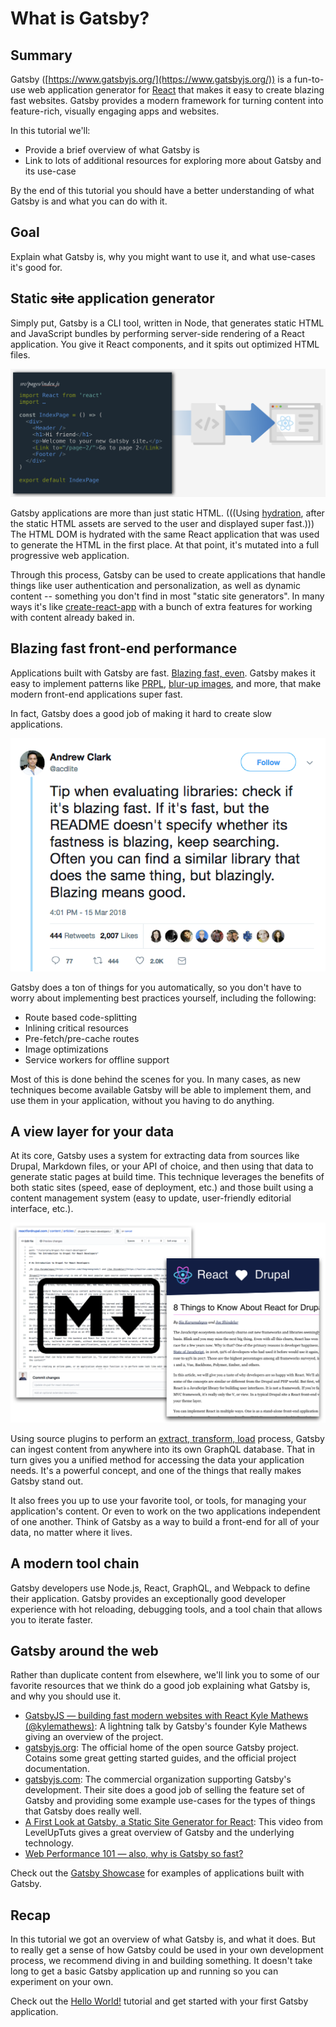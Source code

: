 # What is Gatsby?

## Summary

Gatsby ([https://www.gatsbyjs.org/](https://www.gatsbyjs.org/)) is a fun-to-use web application generator for [React](https://reactjs.org/) that makes it easy to create blazing fast websites. Gatsby provides a modern framework for turning content into feature-rich, visually engaging apps and websites.

In this tutorial we'll:

- Provide a brief overview of what Gatsby is
- Link to lots of additional resources for exploring more about Gatsby and its use-case

By the end of this tutorial you should have a better understanding of what Gatsby is and what you can do with it.

## Goal

Explain what Gatsby is, why you might want to use it, and what use-cases it's good for.

## Static ~~site~~ application generator

Simply put, Gatsby is a CLI tool, written in Node, that generates static HTML and JavaScript bundles by performing server-side rendering of a React application. You give it React components, and it spits out optimized HTML files.

![Illustration showing React component being converted to static HTML.](/content/gatsby/images/gatsby-and-drupal.png)

Gatsby applications are more than just static HTML. (((Using [hydration](https://medium.com/@baphemot/understanding-reactjs-data-hydration-initialization-bacbb790c7cb), after the static HTML assets are served to the user and displayed super fast.))) The HTML DOM is hydrated with the same React application that was used to generate the HTML in the first place. At that point, it's mutated into a full progressive web application.

Through this process, Gatsby can be used to create applications that handle things like user authentication and personalization, as well as dynamic content -- something you don't find in most "static site generators". In many ways it's like [create-react-app](https://github.com/facebook/create-react-app) with a bunch of extra features for working with content already baked in.

## Blazing fast front-end performance

Applications built with Gatsby are fast. [Blazing fast, even](https://www.gatsbyjs.org/blog/2017-09-13-why-is-gatsby-so-fast/). Gatsby makes it easy to implement patterns like [PRPL](https://developers.google.com/web/fundamentals/performance/prpl-pattern/), [blur-up images](https://jmperezperez.com/medium-image-progressive-loading-placeholder/), and more, that make modern front-end applications super fast.

In fact, Gatsby does a good job of making it hard to create slow applications.

![Tweet from @acdlite says; Tip: When evaluating libraries check if it's blazing fast.If it's fast, but the README doesn't specify whether its fastness is blazing, keep searching. Often you can find a similar library that does the same thing, but blazingly. Blazing means good.](/content/gatsby/images/acdlite-tweet.png)

Gatsby does a ton of things for you automatically, so you don't have to worry about implementing best practices yourself, including the following:

- Route based code-splitting
- Inlining critical resources
- Pre-fetch/pre-cache routes
- Image optimizations
- Service workers for offline support

Most of this is done behind the scenes for you. In many cases, as new techniques become available Gatsby will be able to implement them, and use them in your application, without you having to do anything.

## A view layer for your data

At its core, Gatsby uses a system for extracting data from sources like Drupal, Markdown files, or your API of choice, and then using that data to generate static pages at build time. This technique leverages the benefits of both static sites (speed, ease of deployment, etc.) and those built using a content management system (easy to update, user-friendly editorial interface, etc.).

![Illustration showing screenshots of a markdown document and a rendered HTML document implying that  Gatsby can convert one to the other.](/content/gatsby/images/gatsby-markdown.png)

Using source plugins to perform an [extract, transform, load](https://en.wikipedia.org/wiki/Extract,_transform,_load) process, Gatsby can ingest content from anywhere into its own GraphQL database. That in turn gives you a unified method for accessing the data your application needs. It's a powerful concept, and one of the things that really makes Gatsby stand out.

It also frees you up to use your favorite tool, or tools, for managing your application's content. Or even to work on the two applications independent of one another. Think of Gatsby as a way to build a front-end for all of your data, no matter where it lives.

## A modern tool chain

Gatsby developers use Node.js, React, GraphQL, and Webpack to define their application. Gatsby provides an exceptionally good developer experience with hot reloading, debugging tools, and a tool chain that allows you to iterate faster.

## Gatsby around the web

Rather than duplicate content from elsewhere, we'll link you to some of our favorite resources that we think do a good job explaining what Gatsby is, and why you should use it.

- [GatsbyJS — building fast modern websites with React Kyle Mathews (@kylemathews)](https://www.youtube.com/watch?v=-EftEYczRVI): A lightning talk by Gatsby's founder Kyle Mathews giving an overview of the project.
- [gatsbyjs.org](https://www.gatsbyjs.com/): The official home of the open source Gatsby project. Cotains some great getting started guides, and the official project documentation.
- [gatsbyjs.com](https://www.gatsbyjs.com/): The commercial organization supporting Gatsby's development. Their site does a good job of selling the feature set of Gatsby and providing some example use-cases for the types of things that Gatsby does really well.
- [A First Look at Gatsby, a Static Site Generator for React](https://www.youtube.com/watch?v=CSemYFzHAtU): This video from LevelUpTuts gives a great overview of Gatsby and the underlying technology.
- [Web Performance 101 — also, why is Gatsby so fast?](https://www.gatsbyjs.org/blog/2017-09-13-why-is-gatsby-so-fast/)

Check out the [Gatsby Showcase](https://www.gatsbyjs.org/showcase/) for examples of applications built with Gatsby.

## Recap

In this tutorial we got an overview of what Gatsby is, and what it does. But to really get a sense of how Gatsby could be used in your own development process, we recommend diving in and building something. It doesn't take long to get a basic Gatsby application up and running so you can experiment on your own.

Check out the [Hello World!](/content/gatsby/hello-world.md) tutorial and get started with your first Gatsby application.
